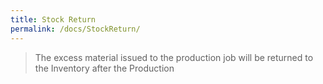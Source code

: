 ```yaml
---
title: Stock Return
permalink: /docs/StockReturn/
---
```


> The excess material issued to the production job will be returned to the Inventory after the Production
>
>  
